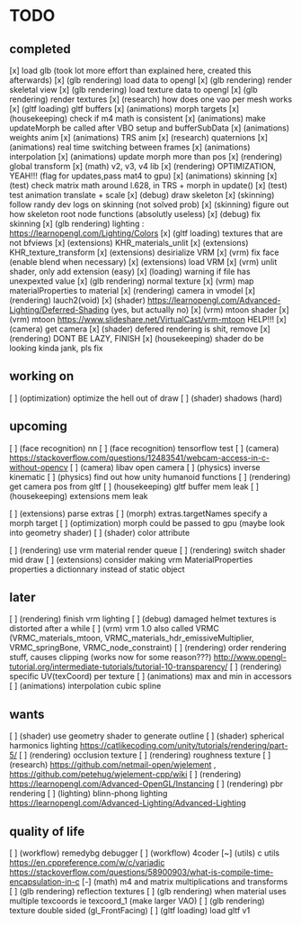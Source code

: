 # TODO



## completed
[x] load glb (took lot more effort than explained here, created this afterwards)
[x] (glb rendering) load data to opengl
[x] (glb rendering) render skeletal view
[x] (glb rendering) load texture data to opengl
[x] (glb rendering) render textures
[x] (research) how does one vao per mesh works
[x] (gltf loading) gltf buffers
[x] (animations) morph targets
[x] (housekeeping) check if m4 math is consistent
[x] (animations) make updateMorph be called after VBO setup and bufferSubData
[x] (animations) weights anim
[x] (animations) TRS anim
[x] (research) quaternions
[x] (animations) real time switching between frames
[x] (animations) interpolation 
[x] (animations) update morph more than pos
[x] (rendering) global transform
[x] (math) v2, v3, v4 lib
[x] (rendering) OPTIMIZATION, YEAH!!! (flag for updates,pass mat4 to gpu)
[x] (animations) skinning
[x] (test) check matrix math around l.628, in TRS + morph in update()
[x] (test) test animation translate + scale
[x] (debug) draw skeleton
[x] (skinning) follow randy dev logs on skinning (not solved prob)
[x] (skinning) figure out how skeleton root node functions (absolutly useless)
[x] (debug) fix skinning
[x] (glb rendering) lighting : https://learnopengl.com/Lighting/Colors
[x] (gltf loading) textures that are not bfviews
[x] (extensions) KHR_materials_unlit
[x] (extensions) KHR_texture_transform
[x] (extensions) desirialize VRM
[x] (vrm) fix face (enable blend when necessary)
[x] (extensions) load VRM
[x] (vrm) unlit shader, only add extension (easy)
[x] (loading) warning if file has unexpexted value
[x] (glb rendering) normal texture
[x] (vrm) map materialProperties to material
[x] (rendering) camera in vmodel
[x] (rendering) lauch2(void)
[x] (shader) https://learnopengl.com/Advanced-Lighting/Deferred-Shading (yes, but actually no)
[x] (vrm) mtoon shader
[x] (vrm) mtoon https://www.slideshare.net/VirtualCast/vrm-mtoon HELP!!!
[x] (camera) get camera
[x] (shader) defered rendering is shit, remove
[x] (rendering) DONT BE LAZY, FINISH
[x] (housekeeping) shader do be looking kinda jank, pls fix

## working on
[ ] (optimization) optimize the hell out of draw
[ ] (shader) shadows (hard)


## upcoming
[ ] (face recognition) nn
[ ] (face recognition) tensorflow test
[ ] (camera) https://stackoverflow.com/questions/12483541/webcam-access-in-c-without-opencv
[ ] (camera) libav open camera
[ ] (physics) inverse kinematic
[ ] (physics) find out how unity humanoid functions
[ ] (rendering) get camera pos from gltf
[ ] (housekeeping) gltf buffer mem leak
[ ] (housekeeping) extensions mem leak

[ ] (extensions) parse extras
[ ] (morph) extras.targetNames specify a morph target
[ ] (optimization) morph could be passed to gpu (maybe look into geometry shader)
[ ] (shader) color attribute

[ ] (rendering) use vrm material render queue
[ ] (rendering) switch shader mid draw
[ ] (extensions) consider making vrm MaterialProperties properties a dictionnary instead of static object

## later
[ ] (rendering) finish vrm lighting
[ ] (debug) damaged helmet textures is distorted after a while
[ ] (vrm) vrm 1.0 also called VRMC (VRMC_materials_mtoon, VRMC_materials_hdr_emissiveMultiplier, VRMC_springBone, VRMC_node_constraint)
[ ] (rendering) order rendering stuff, causes clipping (works now for some reason???) http://www.opengl-tutorial.org/intermediate-tutorials/tutorial-10-transparency/
[ ] (rendering) specific UV(texCoord) per texture
[ ] (animations) max and min in accessors
[ ] (animations) interpolation cubic spline

## wants
[ ] (shader) use geometry shader to generate outline
[ ] (shader) spherical harmonics lighting https://catlikecoding.com/unity/tutorials/rendering/part-5/
[ ] (rendering) occlusion texture
[ ] (rendering) roughness texture
[ ] (research) https://github.com/netmail-open/wjelement , https://github.com/petehug/wjelement-cpp/wiki
[ ] (rendering) https://learnopengl.com/Advanced-OpenGL/Instancing
[ ] (rendering) pbr rendering
[ ] (lighting) blinn-phong lighting https://learnopengl.com/Advanced-Lighting/Advanced-Lighting 

## quality of life
[ ] (workflow) remedybg debugger
[ ] (workflow) 4coder
[~] (utils) c utils https://en.cppreference.com/w/c/variadic https://stackoverflow.com/questions/58900903/what-is-compile-time-encapsulation-in-c
[-] (math) m4 and matrix multiplications and transforms
[ ] (glb rendering) reflection textures
[ ] (glb rendering) when material uses multiple texcoords ie texcoord_1 (make larger VAO)
[ ] (glb rendering) texture double sided (gl_FrontFacing)
[ ] (gltf loading) load gltf v1

